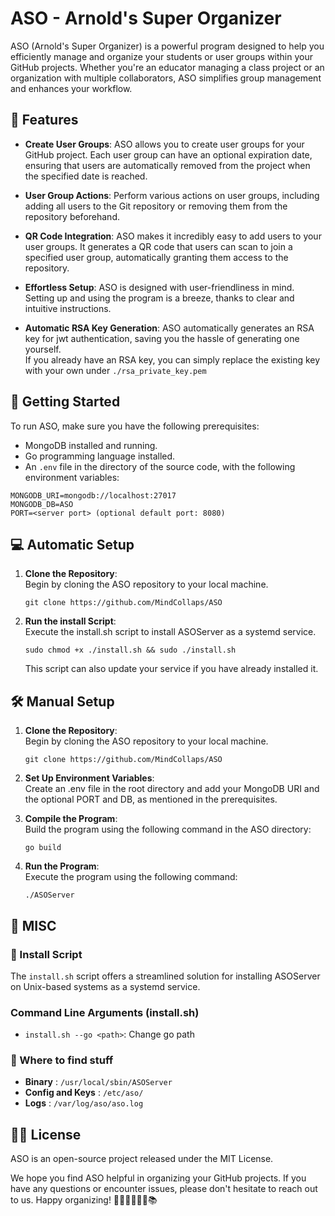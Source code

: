 # ASO - Arnold's Super Organizer

ASO (Arnold's Super Organizer) is a powerful program designed to help you efficiently manage and organize your students
or user groups within your GitHub projects. Whether you're an educator managing a class project or an organization with
multiple collaborators, ASO simplifies group management and enhances your workflow.

## 👾 Features

- **Create User Groups**: ASO allows you to create user groups for your GitHub project. Each user group can have an
  optional expiration date, ensuring that users are automatically removed from the project when the specified date is
  reached.

- **User Group Actions**: Perform various actions on user groups, including adding all users to the Git repository or
  removing them from the repository beforehand.

- **QR Code Integration**: ASO makes it incredibly easy to add users to your user groups. It generates a QR code that
  users can scan to join a specified user group, automatically granting them access to the repository.

- **Effortless Setup**: ASO is designed with user-friendliness in mind. Setting up and using the program is a breeze,
  thanks to clear and intuitive instructions.

- **Automatic RSA Key Generation**: ASO automatically generates an RSA key for jwt authentication, saving you the hassle
  of generating one yourself.\
  If you already have an RSA key, you can simply replace the existing key with your own under `./rsa_private_key.pem`

## 🚀 Getting Started

To run ASO, make sure you have the following prerequisites:

- MongoDB installed and running.
- Go programming language installed.
- An `.env` file in the directory of the source code, with the following environment variables:

```shell
MONGODB_URI=mongodb://localhost:27017
MONGODB_DB=ASO
PORT=<server port> (optional default port: 8080)
```

## 💻 Automatic Setup

1. **Clone the Repository**:<br>
   Begin by cloning the ASO repository to your local machine.
   ```shell
   git clone https://github.com/MindCollaps/ASO
   ```
2. **Run the install Script**:<br>
   Execute the install.sh script to install ASOServer as a systemd service.
   ```shell
   sudo chmod +x ./install.sh && sudo ./install.sh
   ```
   This script can also update your service if you have already installed it.

## 🛠️ Manual Setup

1. **Clone the Repository**:<br>
   Begin by cloning the ASO repository to your local machine.
   ```shell
   git clone https://github.com/MindCollaps/ASO
   ```

2. **Set Up Environment Variables**:<br>
   Create an .env file in the root directory and add your MongoDB URI and the optional
   PORT and DB, as mentioned in the prerequisites.

3. **Compile the Program**:<br>
   Build the program using the following command in the ASO directory:
   ```shell
   go build
   ```

4. **Run the Program**:<br>
   Execute the program using the following command:
   ```shell
   ./ASOServer
   ```

## 🌈 MISC

### 📜 Install Script

The `install.sh` script offers a streamlined solution for installing ASOServer on Unix-based systems as a systemd
service.

### Command Line Arguments (install.sh)

- ```install.sh --go <path>```: Change go path

### 🔎 Where to find stuff

- **Binary** : ```/usr/local/sbin/ASOServer```
- **Config and Keys** : ```/etc/aso/```
- **Logs** : ```/var/log/aso/aso.log```

## 🧑‍⚖️ License

ASO is an open-source project released under the MIT License.

We hope you find ASO helpful in organizing your GitHub projects. If you have any questions or encounter issues, please
don't hesitate to reach out to us. Happy organizing! 💼🚀👩‍🏫👨‍💻📚
